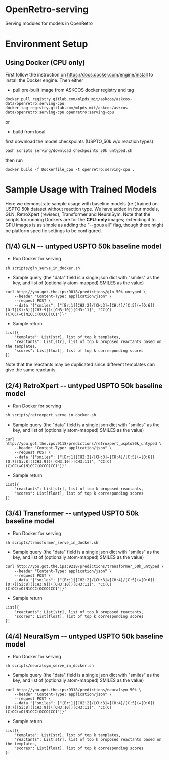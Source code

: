# OpenRetro-serving
Serving modules for models in OpenRetro

# Environment Setup
## Using Docker (CPU only)
First follow the instruction on https://docs.docker.com/engine/install
to install the Docker engine. Then either
* pull pre-built image from ASKCOS docker registry and tag
```
docker pull registry.gitlab.com/mlpds_mit/askcos/askcos-data/openretro:serving-cpu
docker tag registry.gitlab.com/mlpds_mit/askcos/askcos-data/openretro:serving-cpu openretro:serving-cpu
```
or
* build from local

first download the model checkpoints (USPTO_50k w/o reaction types)
```
bash scripts_serving/download_checkpoints_50k_untyped.sh
```
then run
```
docker build -f Dockerfile_cpu -t openretro:serving-cpu .
```

# Sample Usage with Trained Models
Here we demonstrate sample usage with baseline models (re-)trained on USPTO 50k dataset without reaction type.
We have added in four models, GLN, RetroXpert (revised), Transformer and NeuralSym.
Note that the scripts for running Dockers are for the <b> CPU-only </b> images;
extending it to GPU images is as simple as adding the "--gpus all" flag,
though there might be platform specific settings to be configured.  

## (1/4) GLN -- untyped USPTO 50k baseline model 
* Run Docker for serving
``` 
sh scripts/gln_serve_in_docker.sh
```

* Sample query (the "data" field is a single json dict with "smiles" as the key, and list of (optionally atom-mapped) SMILES as the value)
```
curl http://you.got.the.ips:9018/predictions/gln_50k_untyped \
    --header "Content-Type: application/json" \
    --request POST \
    --data '{"smiles": ["[Br:1][CH2:2]/[CH:3]=[CH:4]/[C:5](=[O:6])[O:7][Si:8]([CH3:9])([CH3:10])[CH3:11]", "CC(C)(C)OC(=O)N1CCC(OCCO)CC1"]}'
```

* Sample return
```
List[{
    "template": List[str], list of top k templates,
    "reactants": List[str], list of top k proposed reactants based on the templates,
    "scores": List[float], list of top k corresponding scores
}]
```

Note that the reactants may be duplicated since different templates can give the same reactants.

## (2/4) RetroXpert -- untyped USPTO 50k baseline model
* Run Docker for serving
```
sh scripts/retroxpert_serve_in_docker.sh
```

* Sample query (the "data" field is a single json dict with "smiles" as the key, and list of (optionally atom-mapped) SMILES as the value)
```
curl http://you.got.the.ips:9118/predictions/retroxpert_uspto50k_untyped \
    --header "Content-Type: application/json" \
    --request POST \
    --data '{"smiles": ["[Br:1][CH2:2]/[CH:3]=[CH:4]/[C:5](=[O:6])[O:7][Si:8]([CH3:9])([CH3:10])[CH3:11]", "CC(C)(C)OC(=O)N1CCC(OCCO)CC1"]}'
```

* Sample return
```
List[{
    "reactants": List[str], list of top k proposed reactants,
    "scores": List[float], list of top k corresponding scores
}]
```

## (3/4) Transformer -- untyped USPTO 50k baseline model
* Run Docker for serving
```
sh scripts/transformer_serve_in_docker.sh
```

* Sample query (the "data" field is a single json dict with "smiles" as the key, and list of (optionally atom-mapped) SMILES as the value)
```
curl http://you.got.the.ips:9218/predictions/transformer_50k_untyped \
    --header "Content-Type: application/json" \
    --request POST \
    --data '{"smiles": ["[Br:1][CH2:2]/[CH:3]=[CH:4]/[C:5](=[O:6])[O:7][Si:8]([CH3:9])([CH3:10])[CH3:11]", "CC(C)(C)OC(=O)N1CCC(OCCO)CC1"]}'
```

* Sample return
```
List[{
    "reactants": List[str], list of top k proposed reactants,
    "scores": List[float], list of top k corresponding scores
}]
```

## (4/4) NeuralSym -- untyped USPTO 50k baseline model
* Run Docker for serving
```
sh scripts/neuralsym_serve_in_docker.sh
```

* Sample query (the "data" field is a single json dict with "smiles" as the key, and list of (optionally atom-mapped) SMILES as the value)
```
curl http://you.got.the.ips:9318/predictions/neuralsym_50k \
    --header "Content-Type: application/json" \
    --request POST \
    --data '{"smiles": ["[Br:1][CH2:2]/[CH:3]=[CH:4]/[C:5](=[O:6])[O:7][Si:8]([CH3:9])([CH3:10])[CH3:11]", "CC(C)(C)OC(=O)N1CCC(OCCO)CC1"]}'
```

* Sample return
```
List[{
    "template": List[str], list of top k templates,
    "reactants": List[str], list of top k proposed reactants based on the templates,
    "scores": List[float], list of top k corresponding scores
}]
```
